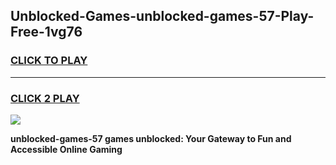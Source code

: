 
## Unblocked-Games-unblocked-games-57-Play-Free-1vg76
<h3>
<a href="https://premium76.site?title=unblocked-games-57&ref=10A">CLICK TO PLAY</a></h3>
<hr>

<h3>
<a href="https://premium76.site?title=unblocked-games-57&ref=10A">CLICK 2 PLAY</a>
  
</h3>

<a href="https://premium76.site?title=unblocked-games-57&ref=10A"><img src="https://clearcache.store/games.png"></a>


**unblocked-games-57 games unblocked: Your Gateway to Fun and Accessible Online Gaming**

